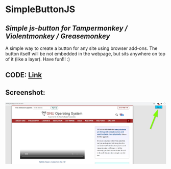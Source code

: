 # SimpleButtonJS
## _Simple js-button for Tampermonkey / Violentmonkey / Greasemonkey_

A simple way to create a button for any site using browser add-ons. The button itself will be not embedded in the webpage, but sits anywhere on top of it (like a layer). Have fun!!! :)

## CODE: [Link](https://github.com/testertv/simplebuttonjs.github.io/blob/main/simplebuttonjs.js)

## Screenshot:
[![N|Solid](https://raw.githubusercontent.com/testertv/simplebuttonjs.github.io/main/img.jpg)](https://github.com/testertv/simplebuttonjs.github.io/blob/main/simplebuttonjs.js)
